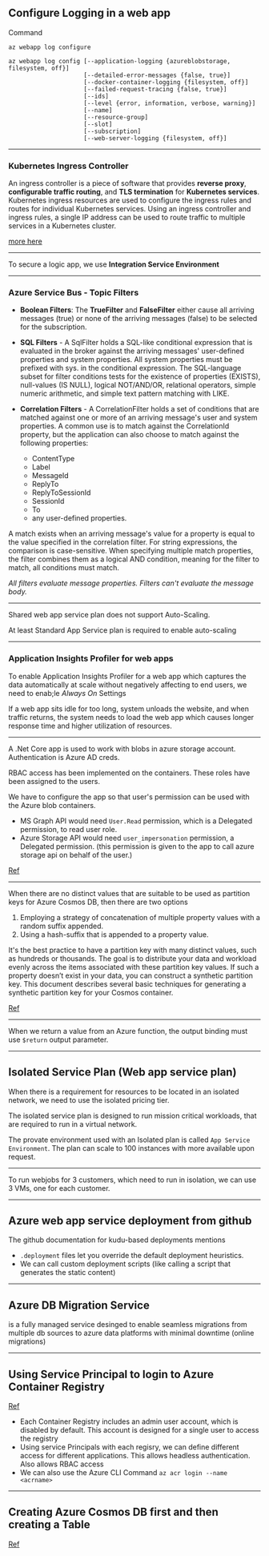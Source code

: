 ## Configure Logging in a web app

Command

`az webapp log configure`

```
az webapp log config [--application-logging {azureblobstorage, filesystem, off}]
                     [--detailed-error-messages {false, true}]
                     [--docker-container-logging {filesystem, off}]
                     [--failed-request-tracing {false, true}]
                     [--ids]
                     [--level {error, information, verbose, warning}]
                     [--name]
                     [--resource-group]
                     [--slot]
                     [--subscription]
                     [--web-server-logging {filesystem, off}]
```

---

### Kubernetes Ingress Controller

An ingress controller is a piece of software that provides **reverse proxy**, **configurable traffic routing**, and **TLS termination** for **Kubernetes services**. Kubernetes ingress resources are used to configure the ingress rules and routes for individual Kubernetes services. Using an ingress controller and ingress rules, a single IP address can be used to route traffic to multiple services in a Kubernetes cluster.

[more here](https://docs.microsoft.com/en-us/azure/aks/ingress-basic)

---

To secure a logic app, we use **Integration Service Environment**

---

### Azure Service Bus - Topic Filters

- **Boolean Filters**: The **TrueFilter** and **FalseFilter** either cause all arriving messages (true) or none of the arriving messages (false) to be selected for the subscription.
- **SQL Filters** - A SqlFilter holds a SQL-like conditional expression that is evaluated in the broker against the arriving messages' user-defined properties and system properties. All system properties must be prefixed with sys. in the conditional expression. The SQL-language subset for filter conditions tests for the existence of properties (EXISTS), null-values (IS NULL), logical NOT/AND/OR, relational operators, simple numeric arithmetic, and simple text pattern matching with LIKE.
- **Correlation Filters** - A CorrelationFilter holds a set of conditions that are matched against one or more of an arriving message's user and system properties. A common use is to match against the CorrelationId property, but the application can also choose to match against the following properties:

  - ContentType
  - Label
  - MessageId
  - ReplyTo
  - ReplyToSessionId
  - SessionId
  - To
  - any user-defined properties.

A match exists when an arriving message's value for a property is equal to the value specified in the correlation filter. For string expressions, the comparison is case-sensitive. When specifying multiple match properties, the filter combines them as a logical AND condition, meaning for the filter to match, all conditions must match.

_All filters evaluate message properties. Filters can't evaluate the message body._

---

Shared web app service plan does not support Auto-Scaling.

At least Standard App Service plan is required to enable auto-scaling

---

### Application Insights Profiler for web apps

To enable Application Insights Profiler for a web app which captures the data automatically at scale without negatively affecting to end users, we need to enab;le _Always On_ Settings

If a web app sits idle for too long, system unloads the website, and when traffic returns, the system needs to load the web app which causes longer response time and higher utilization of resources.

---

A .Net Core app is used to work with blobs in azure storage account. Authentication is Azure AD creds.

RBAC access has been implemented on the containers. These roles have been assigned to the users.

We have to configure the app so that user's permission can be used with the Azure blob containers.

- MS Graph API would need `User.Read` permission, which is a Delegated permission, to read user role.
- Azure Storage API would need `user_impersonation` permission, a Delegated permission. (this permission is given to the app to call azure storage api on behalf of the user.)

[Ref](https://docs.microsoft.com/en-us/azure/storage/common/storage-auth-aad-app?tabs=dotnet)

---

When there are no distinct values that are suitable to be used as partition keys for Azure Cosmos DB, then there are two options

1. Employing a strategy of concatenation of multiple property values with a random suffix appended.
2. Using a hash-suffix that is appended to a property value.

It's the best practice to have a partition key with many distinct values, such as hundreds or thousands. The goal is to distribute your data and workload evenly across the items associated with these partition key values. If such a property doesn’t exist in your data, you can construct a synthetic partition key. This document describes several basic techniques for generating a synthetic partition key for your Cosmos container.

[Ref](https://docs.microsoft.com/en-us/azure/cosmos-db/synthetic-partition-keys)

---

When we return a value from an Azure function, the output binding must use `$return` output parameter.

---

## Isolated Service Plan (Web app service plan)

When there is a requirement for resources to be located in an isolated network, we need to use the isolated pricing tier.

The isolated service plan is designed to run mission critical workloads, that are required to run in a virtual network.

The provate environment used with an Isolated plan is called `App Service Environment`. The plan can scale to 100 instances with more available upon request.

---

To run webjobs for 3 customers, which need to run in isolation, we can use 3 VMs, one for each customer.

---

## Azure web app service deployment from github

The github documentation for kudu-based deployments mentions

- `.deployment` files let you override the default deployment heuristics.
- We can call custom deployment scripts (like calling a script that generates the static content)

---

## Azure DB Migration Service

is a fully managed service desinged to enable seamless migrations from multiple db sources to azure data platforms with minimal downtime (online migrations)

---

## Using Service Principal to login to Azure Container Registry

[Ref](https://docs.microsoft.com/en-us/azure/container-registry/container-registry-authentications)

- Each Container Registry includes an admin user account, which is disabled by default. This account is designed for a single user to access the registry
- Using service Principals with each regisry, we can define different access for different applications. This allows headless authentication. Also allows RBAC access
- We can also use the Azure CLI Command `az acr login --name <acrname>`

---

## Creating Azure Cosmos DB first and then creating a Table

[Ref](https://docs.microsoft.com/en-us/azure/cosmos-db/scripts/cli/table/create?toc=/cli/azure/toc.json)
